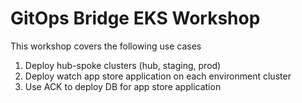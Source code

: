 # GitOps Bridge EKS Workshop

This workshop covers the following use cases

1. Deploy hub-spoke clusters (hub, staging, prod)
2. Deploy watch app store application on each environment cluster
3. Use ACK to deploy DB for app store application

